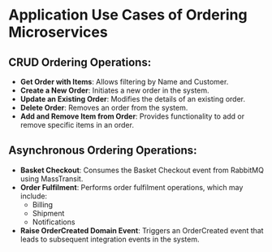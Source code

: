 # Application Use Cases of Ordering Microservices

## CRUD Ordering Operations:
- **Get Order with Items**: Allows filtering by Name and Customer.
- **Create a New Order**: Initiates a new order in the system.
- **Update an Existing Order**: Modifies the details of an existing order.
- **Delete Order**: Removes an order from the system.
- **Add and Remove Item from Order**: Provides functionality to add or remove specific items in an order.

## Asynchronous Ordering Operations:
- **Basket Checkout**: Consumes the Basket Checkout event from RabbitMQ using MassTransit.
- **Order Fulfilment**: Performs order fulfilment operations, which may include:
  - Billing
  - Shipment
  - Notifications
- **Raise OrderCreated Domain Event**: Triggers an OrderCreated event that leads to subsequent integration events in the system.